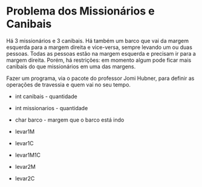 ## <h1>  Problema dos Missionários e Canibais  </h1>

Há 3 missionários e 3 canibais. Há também um barco que vai da margem 
esquerda para a margem direita e vice-versa, sempre levando um ou duas
pessoas. Todas as pessoas estão na margem esquerda e precisam ir para a margem direita.
Porém, há restrições: em momento algum pode ficar mais canibais do que missionários
em uma das margens.

Fazer um programa, via o pacote do professor Jomi Hubner, para definir as 
operações de travessia e quem vai no seu tempo.

- int canibais - quantidade
- int missionarios - quantidade
- char barco - margem que o barco está indo


- levar1M
- levar1C
- levar1M1C
- levar2M
- levar2C
